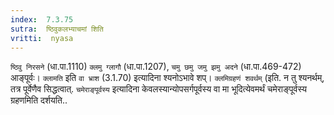 ```yaml
---
index:  7.3.75
sutra:  ष्ठिवुकलभ्याचमां शिति
vritti:  nyasa
---
```


`ष्ठिवु निरसने` (धा.पा.1110) `क्लमु ग्लागौ` (धा.पा.1207), `चमु छमु जमु झमु अदने` (धा.पा.469-472) आङ्पूर्वः। `क्लामति` इति `वा भ्राश` (3.1.70) इत्यादिना श्यनोऽभावे शप्। `क्लमिग्रहणं शवर्थम्` (इति. न तु श्यनर्थम्, तत्र पूर्वेणैव सिद्धत्वात्.
`चमेराङ्पूर्वस्य` इत्यादिना केवलस्यान्योपसर्गपूर्वस्य वा मा भूदित्येवमर्थं चमेराङ्पूर्वस्य ग्रहणमिति दर्शयति..

